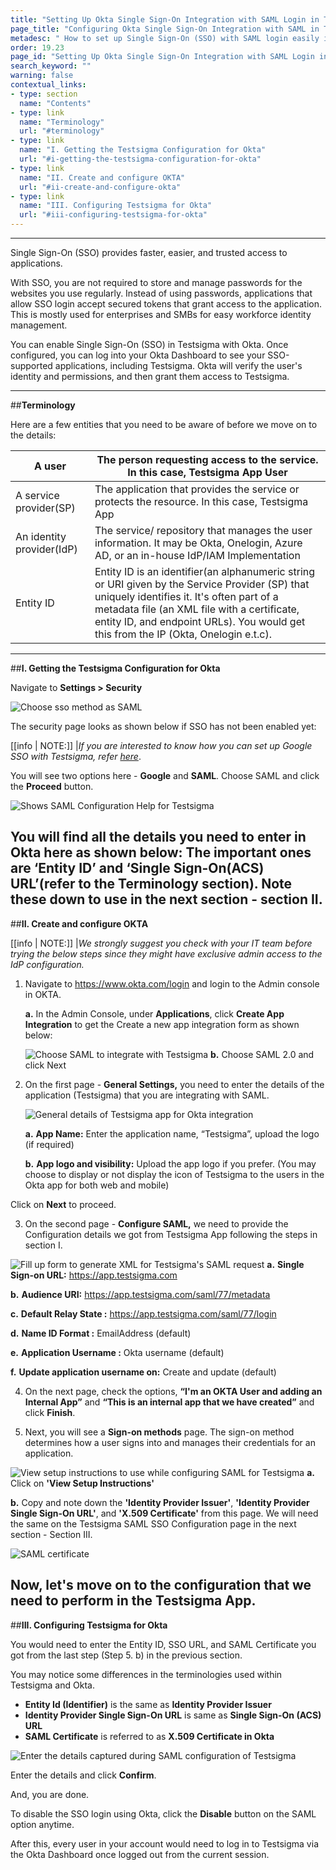 ```yaml
---
title: "Setting Up Okta Single Sign-On Integration with SAML Login in Testsigma"
page_title: "Configuring Okta Single Sign-On Integration with SAML in Testsigma"
metadesc: " How to set up Single Sign-On (SSO) with SAML login easily in Testsigma"
order: 19.23
page_id: "Setting Up Okta Single Sign-On Integration with SAML Login in Testsigma"
search_keyword: ""
warning: false
contextual_links:
- type: section
  name: "Contents"
- type: link
  name: "Terminology"
  url: "#terminology"
- type: link
  name: "I. Getting the Testsigma Configuration for Okta"
  url: "#i-getting-the-testsigma-configuration-for-okta"
- type: link
  name: "II. Create and configure OKTA"
  url: "#ii-create-and-configure-okta"
- type: link
  name: "III. Configuring Testsigma for Okta"
  url: "#iii-configuring-testsigma-for-okta"
---
```

---

Single Sign-On (SSO) provides faster, easier, and trusted access to applications.

With SSO, you are not required to store and manage passwords for the websites you use regularly. Instead of using passwords, applications that allow SSO login accept secured tokens that grant access to the application. This is mostly used for enterprises and SMBs for easy workforce identity management.

You can enable Single Sign-On (SSO) in Testsigma with Okta. Once configured, you can log into your Okta Dashboard to see your SSO-supported applications, including Testsigma. Okta will verify the user's identity and permissions, and then grant them access to Testsigma.

---
##**Terminology**

Here are a few entities that you need to be aware of before we move on to the details:

|A user|The person requesting access to the service. In this case, Testsigma App User|
|-----|----------|
|A service provider(SP)|The application that provides the service or protects the resource. In this case, Testsigma App|
|An identity provider(IdP)|The service/ repository that manages the user information. It may be Okta, Onelogin, Azure AD, or an in-house IdP/IAM Implementation|
|Entity ID|Entity ID is an identifier(an alphanumeric string or URI given by the Service Provider (SP) that uniquely identifies it. It's often part of a metadata file (an XML file with a certificate, entity ID, and endpoint URLs). You would get this from the IP (Okta, Onelogin e.t.c).|
---
##**I. Getting the Testsigma Configuration for Okta**

Navigate to **Settings > Security**

![Choose sso method as SAML](https://docs.testsigma.com/images/security/okta-ssochoose-sso-method-saml.png)

The security page looks as shown below if SSO has not been enabled yet:

[[info | NOTE:]]
|*If you are interested to know how you can set up Google SSO with Testsigma, refer [here](https://testsigma.com/docs/configuration/security/google-sso)*.


You will see two options here - **Google** and **SAML**. Choose SAML and click the **Proceed** button.

![Shows SAML Configuration Help for Testsigma](https://docs.testsigma.com/images/security/testsigma-sso-config-help.png)

You will find all the details you need to enter in Okta here as shown below:
The important ones are **‘Entity ID’** and **‘Single Sign-On(ACS) URL’**(refer to the Terminology section).
Note these down to use in the next section - section II.
---
##**II. Create and configure OKTA**

[[info | NOTE:]]
|*We strongly suggest you check with your IT team before trying the below steps since they might have exclusive admin access to the IdP configuration.*



1. Navigate to https://www.okta.com/login and login to the Admin console in OKTA.

     **a.** In the Admin Console, under **Applications**, click **Create App Integration** to get the Create a new app integration form as shown below:

     ![Choose SAML to integrate with Testsigma](https://docs.testsigma.com/images/security/create-app-integration-saml.png)
     **b.** Choose SAML 2.0 and click Next

2. On the first page - **General Settings,** you need to enter the details of the application (Testsigma) that you are integrating with SAML.

   ![General details of Testsigma app for Okta integration](https://docs.testsigma.com/images/security/general-settings-page-testsigma-app-okta-integration.png)

   **a.** **App Name:** Enter the application name, “Testsigma”, upload the logo (if required)

   **b.** **App logo and visibility:** Upload the app logo if you prefer.
(You may choose to display or not display the icon of Testsigma to the users in the Okta app for both web and mobile)

Click on **Next** to proceed.

3. On the second page - **Configure SAML,** we need to provide the Configuration details we got from Testsigma App following the steps in section I.

 ![Fill up form to generate XML for Testsigma's SAML request](https://docs.testsigma.com/images/security/form-testsigma-saml-request.png)
   **a.** **Single Sign-on URL:** https://app.testsigma.com

   **b.** **Audience URI:** https://app.testsigma.com/saml/77/metadata
   
   **c.** **Default Relay State :** https://app.testsigma.com/saml/77/login
   
   **d.** **Name ID Format :** EmailAddress (default)
   
   **e.** **Application Username :** Okta username (default)
   
   **f.** **Update application username on:** Create and update (default)

4. On the next page, check the options, **“I'm an OKTA User and adding an Internal App”** and **“This is an internal app that we have created”** and click **Finish**.

5. Next, you will see a **Sign-on methods** page. The sign-on method determines how a user signs into and manages their credentials for an application.

![View setup instructions to use while configuring SAML for Testsigma](https://docs.testsigma.com/images/security/view-setup-instructions-saml-testsigma.png)
   **a.** Click on **'View Setup Instructions'**


   **b.** Copy and note down the **'Identity Provider Issuer'**, **'Identity Provider Single Sign-On URL'**, and **'X.509 Certificate'** from this page. 
We will need the same on the Testsigma SAML SSO Configuration page in the next section - Section III.

![SAML certificate](https://docs.testsigma.com/images/security/saml-certificate.png)

Now, let's move on to the configuration that we need to perform in the Testsigma App.
---
##**III. Configuring Testsigma for Okta**

You would need to enter the Entity ID, SSO URL, and SAML Certificate you got from the last step (Step 5. b) in the previous section.

You may notice some differences in the terminologies used within Testsigma and Okta.

* **Entity Id (Identifier)** is the same as **Identity Provider Issuer**
* **Identity Provider Single Sign-On URL** is same as **Single Sign-On (ACS) URL**
* **SAML Certificate** is referred to as **X.509 Certificate in Okta**

![Enter the details captured during SAML configuration of Testsigma](https://docs.testsigma.com/images/security/enter-details-saml-certifacte-entity-url-testsigma.png)


Enter the details and click **Confirm**.


And, you are done.


To disable the SSO login using Okta, click the **Disable** button on the SAML option anytime.

After this, every user in your account would need to log in to Testsigma via the Okta Dashboard once logged out from the current session.



